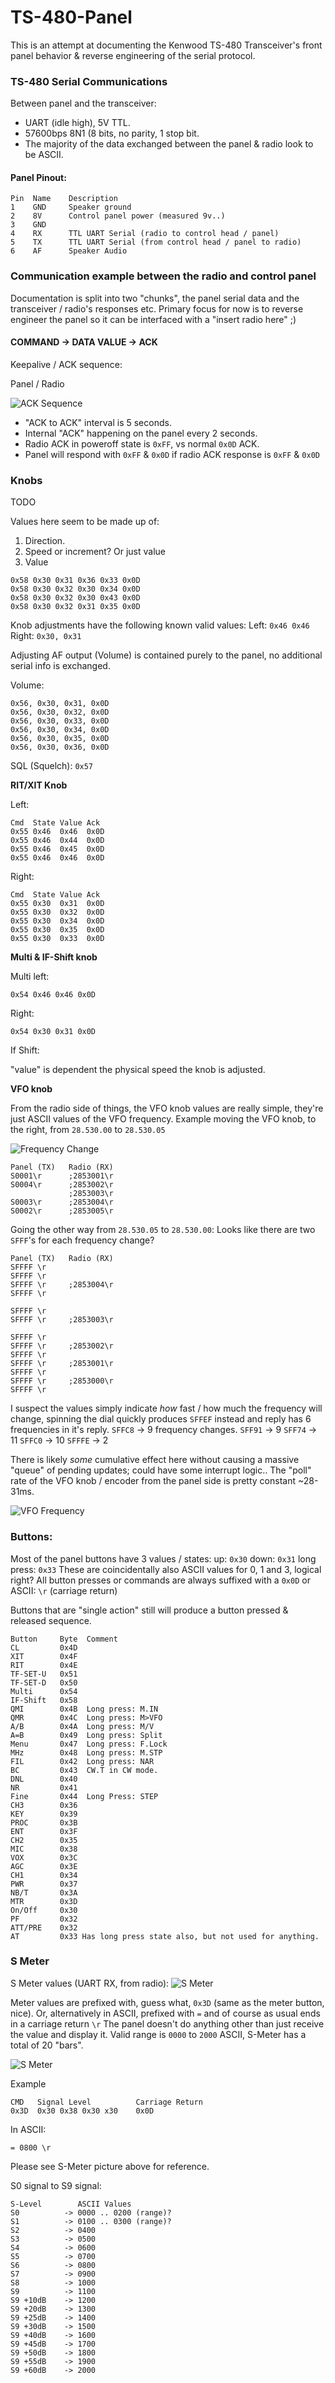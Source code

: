 # TS-480-Panel
This is an attempt at documenting the Kenwood TS-480 Transceiver's front panel behavior &amp; reverse engineering of the serial protocol.


### TS-480 Serial Communications

Between panel and the transceiver:
* UART (idle high), 5V TTL.
* 57600bps 8N1 (8 bits, no parity, 1 stop bit.
* The majority of the data exchanged between the panel & radio look to be ASCII.

#### Panel Pinout:
```
Pin  Name    Description
1    GND     Speaker ground
2    8V      Control panel power (measured 9v..)
3    GND
4    RX      TTL UART Serial (radio to control head / panel)
5    TX      TTL UART Serial (from control head / panel to radio)
6    AF      Speaker Audio
```

### Communication example between the radio and control panel
Documentation is split into two "chunks", the panel serial data and the transceiver / radio's responses etc.
Primary focus for now is to reverse engineer the panel so it can be interfaced with a "insert radio here" ;)


#### COMMAND -> DATA VALUE -> ACK

Keepalive / ACK sequence:

Panel / Radio

![ACK Sequence](https://raw.githubusercontent.com/stianeklund/TS-480-Panel/main/screenshots/ACK%20Sequence.png)

* "ACK to ACK" interval is 5 seconds.
* Internal "ACK" happening on the panel every 2 seconds.
* Radio ACK in poweroff state is `0xFF`, vs normal `0x0D` ACK.
* Panel will respond with `0xFF` & `0x0D` if radio ACK response is `0xFF` & `0x0D`
 
### Knobs
TODO

Values here seem to be made up of:
1. Direction.
2. Speed or increment? Or just value
3. Value


```
0x58 0x30 0x31 0x36 0x33 0x0D
0x58 0x30 0x32 0x30 0x34 0x0D
0x58 0x30 0x32 0x30 0x43 0x0D
0x58 0x30 0x32 0x31 0x35 0x0D

```

Knob adjustments have the following known valid values:
Left: `0x46 0x46`
Right: `0x30, 0x31`

Adjusting AF output (Volume) is contained purely to the panel, no additional serial info is exchanged.

Volume:
```hexdump
0x56, 0x30, 0x31, 0x0D
0x56, 0x30, 0x32, 0x0D
0x56, 0x30, 0x33, 0x0D
0x56, 0x30, 0x34, 0x0D
0x56, 0x30, 0x35, 0x0D
0x56, 0x30, 0x36, 0x0D
```

SQL (Squelch): `0x57`

**RIT/XIT Knob**

Left: 
```
Cmd  State Value Ack
0x55 0x46  0x46  0x0D
0x55 0x46  0x44  0x0D
0x55 0x46  0x45  0x0D
0x55 0x46  0x46  0x0D
```
Right:
```
Cmd  State Value Ack
0x55 0x30  0x31  0x0D
0x55 0x30  0x32  0x0D
0x55 0x30  0x34  0x0D
0x55 0x30  0x35  0x0D
0x55 0x30  0x33  0x0D
```

**Multi & IF-Shift knob**

Multi left:
```
0x54 0x46 0x46 0x0D

```
Right:
```
0x54 0x30 0x31 0x0D
```

If Shift:

"value" is dependent the physical speed the knob is adjusted.

**VFO knob**

From the radio side of things, the VFO knob values are really simple, they're just ASCII values of the VFO frequency.
Example moving the VFO knob, to the right, from `28.530.00` to `28.530.05`

![Frequency Change](https://raw.githubusercontent.com/stianeklund/TS-480-Panel/main/screenshots/Frequency%20Change.png)
```
Panel (TX)   Radio (RX)
S0001\r      ;2853001\r
S0004\r      ;2853002\r
             ;2853003\r
S0003\r      ;2853004\r
S0002\r      ;2853005\r
```

Going the other way from `28.530.05` to `28.530.00`:
Looks like there are two `SFFF`'s for each frequency change?
```
Panel (TX)   Radio (RX)
SFFFF \r
SFFFF \r
SFFFF \r     ;2853004\r
SFFFF \r

SFFFF \r
SFFFF \r     ;2853003\r

SFFFF \r
SFFFF \r     ;2853002\r
SFFFF \r
SFFFF \r     ;2853001\r
SFFFF \r
SFFFF \r     ;2853000\r
SFFFF \r
```

I suspect the values simply indicate _how_ fast / how much the frequency will change, spinning the dial quickly produces
`SFFEF` instead and reply has 6 frequencies in it's reply.
`SFFC8` -> 9 frequency changes.
`SFF91` -> 9
`SFF74` -> 11
`SFFC0` -> 10
`SFFFE` -> 2

There is likely _some_ cumulative effect here without causing a massive "queue" of pending updates; could have some interrupt logic..
The "poll" rate of the VFO knob / encoder from the panel side is pretty constant ~28-31ms.

![VFO Frequency](https://raw.githubusercontent.com/stianeklund/TS-480-Panel/main/screenshots/VFO%20Frequency.png)

### Buttons:

Most of the panel buttons have 3 values / states: up: `0x30`  down: `0x31` long press: `0x33`
These are coincidentally also ASCII values for 0, 1 and 3, logical right?
All button presses or commands are always suffixed with a `0x0D` or ASCII: `\r` (carriage return)

Buttons that are "single action" still will produce a button pressed & released sequence.

```hexdump
Button     Byte  Comment
CL         0x4D
XIT        0x4F
RIT        0x4E
TF-SET-U   0x51
TF-SET-D   0x50
Multi      0x54  
IF-Shift   0x58 
QMI        0x4B  Long press: M.IN
QMR        0x4C  Long press: M>VFO
A/B        0x4A  Long press: M/V
A=B        0x49  Long press: Split
Menu       0x47  Long press: F.Lock
MHz        0x48  Long press: M.STP
FIL        0x42  Long press: NAR
BC         0x43  CW.T in CW mode.
DNL        0x40
NR         0x41
Fine       0x44  Long Press: STEP
CH3        0x36
KEY        0x39
PROC       0x3B
ENT        0x3F
CH2        0x35
MIC        0x38
VOX        0x3C
AGC        0x3E
CH1        0x34
PWR        0x37
NB/T       0x3A
MTR        0x3D
On/Off     0x30
PF         0x32 
ATT/PRE    0x32
AT         0x33 Has long press state also, but not used for anything.
```

### S Meter
S Meter values (UART RX, from radio):
![S Meter](https://raw.githubusercontent.com/stianeklund/TS-480-Panel/main/screenshots/S-meter%20example.png)

Meter values are prefixed with, guess what, `0x3D` (same as the meter button, nice).
Or, alternatively in ASCII, prefixed with `=` and of course as usual ends in a carriage return `\r`
The panel doesn't do anything other than just receive the value and display it.
Valid range is `0000` to `2000` ASCII, S-Meter has a total of 20 "bars".

![S Meter](https://raw.githubusercontent.com/stianeklund/TS-480-Panel/main/screenshots/s-meter-pic.png)

Example

```
CMD   Signal Level          Carriage Return
0x3D  0x30 0x38 0x30 x30    0x0D
```
In ASCII:
```
= 0800 \r
```
Please see S-Meter picture above for reference.

S0 signal to S9 signal:
```
S-Level        ASCII Values
S0          -> 0000 .. 0200 (range)?
S1          -> 0100 .. 0300 (range)?
S2          -> 0400
S3          -> 0500
S4          -> 0600
S5          -> 0700
S6          -> 0800
S7          -> 0900
S8          -> 1000
S9          -> 1100
S9 +10dB    -> 1200
S9 +20dB    -> 1300
S9 +25dB    -> 1400
S9 +30dB    -> 1500
S9 +40dB    -> 1600
S9 +45dB    -> 1700
S9 +50dB    -> 1800
S9 +55dB    -> 1900
S9 +60dB    -> 2000
```